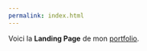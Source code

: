 ```yaml
---
permalink: index.html
---
```


Voici la **Landing Page** de mon [portfolio](https://wireframe.cc/vkC3yr "portfolio").
